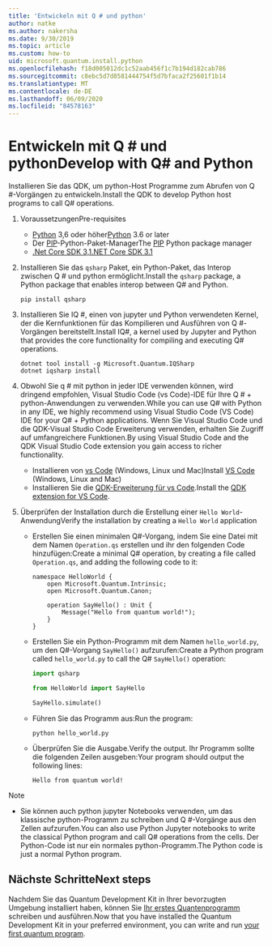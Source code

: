 ```yaml
---
title: 'Entwickeln mit Q # und python'
author: natke
ms.author: nakersha
ms.date: 9/30/2019
ms.topic: article
ms.custom: how-to
uid: microsoft.quantum.install.python
ms.openlocfilehash: f18d005012dc1c52aab456f1c7b194d182cab786
ms.sourcegitcommit: c8ebc5d7d8581444754f5d7bfaca2f25601f1b14
ms.translationtype: MT
ms.contentlocale: de-DE
ms.lasthandoff: 06/09/2020
ms.locfileid: "84578163"
---
```

# <a name="develop-with-q-and-python"></a><span data-ttu-id="a0bad-102">Entwickeln mit Q # und python</span><span class="sxs-lookup"><span data-stu-id="a0bad-102">Develop with Q# and Python</span></span>

<span data-ttu-id="a0bad-103">Installieren Sie das QDK, um python-Host Programme zum Abrufen von Q #-Vorgängen zu entwickeln.</span><span class="sxs-lookup"><span data-stu-id="a0bad-103">Install the QDK to develop Python host programs to call Q# operations.</span></span>

1. <span data-ttu-id="a0bad-104">Voraussetzungen</span><span class="sxs-lookup"><span data-stu-id="a0bad-104">Pre-requisites</span></span>

    - <span data-ttu-id="a0bad-105">[Python](https://www.python.org/downloads/) 3,6 oder höher</span><span class="sxs-lookup"><span data-stu-id="a0bad-105">[Python](https://www.python.org/downloads/) 3.6 or later</span></span>
    - <span data-ttu-id="a0bad-106">Der [PIP](https://pip.pypa.io/en/stable/installing)-Python-Paket-Manager</span><span class="sxs-lookup"><span data-stu-id="a0bad-106">The [PIP](https://pip.pypa.io/en/stable/installing) Python package manager</span></span>
    - [<span data-ttu-id="a0bad-107">.Net Core SDK 3,1</span><span class="sxs-lookup"><span data-stu-id="a0bad-107">.NET Core SDK 3.1</span></span>](https://dotnet.microsoft.com/download/dotnet-core/3.1)


1. <span data-ttu-id="a0bad-108">Installieren Sie das `qsharp` Paket, ein Python-Paket, das Interop zwischen Q # und python ermöglicht.</span><span class="sxs-lookup"><span data-stu-id="a0bad-108">Install the `qsharp` package, a Python package that enables interop between Q# and Python.</span></span>

    ```
    pip install qsharp
    ```

1. <span data-ttu-id="a0bad-109">Installieren Sie IQ #, einen von jupyter und Python verwendeten Kernel, der die Kernfunktionen für das Kompilieren und Ausführen von Q #-Vorgängen bereitstellt.</span><span class="sxs-lookup"><span data-stu-id="a0bad-109">Install IQ#, a kernel used by Jupyter and Python that provides the core functionality for compiling and executing Q# operations.</span></span>

    ```dotnetcli
    dotnet tool install -g Microsoft.Quantum.IQSharp
    dotnet iqsharp install
    ```
  
1. <span data-ttu-id="a0bad-110">Obwohl Sie q # mit python in jeder IDE verwenden können, wird dringend empfohlen, Visual Studio Code (vs Code)-IDE für Ihre Q # + python-Anwendungen zu verwenden.</span><span class="sxs-lookup"><span data-stu-id="a0bad-110">While you can use Q# with Python in any IDE, we highly recommend using Visual Studio Code (VS Code) IDE for your Q# + Python applications.</span></span> <span data-ttu-id="a0bad-111">Wenn Sie Visual Studio Code und die QDK-Visual Studio Code Erweiterung verwenden, erhalten Sie Zugriff auf umfangreichere Funktionen.</span><span class="sxs-lookup"><span data-stu-id="a0bad-111">By using Visual Studio Code and the QDK Visual Studio Code extension you gain access to richer functionality.</span></span>

    - <span data-ttu-id="a0bad-112">Installieren von [vs Code](https://code.visualstudio.com/download) (Windows, Linux und Mac)</span><span class="sxs-lookup"><span data-stu-id="a0bad-112">Install [VS Code](https://code.visualstudio.com/download) (Windows, Linux and Mac)</span></span>
    - <span data-ttu-id="a0bad-113">Installieren Sie die [QDK-Erweiterung für vs Code](https://marketplace.visualstudio.com/items?itemName=quantum.quantum-devkit-vscode).</span><span class="sxs-lookup"><span data-stu-id="a0bad-113">Install the [QDK extension for VS Code](https://marketplace.visualstudio.com/items?itemName=quantum.quantum-devkit-vscode).</span></span>

1. <span data-ttu-id="a0bad-114">Überprüfen der Installation durch die Erstellung einer `Hello World`-Anwendung</span><span class="sxs-lookup"><span data-stu-id="a0bad-114">Verify the installation by creating a `Hello World` application</span></span>

    - <span data-ttu-id="a0bad-115">Erstellen Sie einen minimalen Q#-Vorgang, indem Sie eine Datei mit dem Namen `Operation.qs` erstellen und ihr den folgenden Code hinzufügen:</span><span class="sxs-lookup"><span data-stu-id="a0bad-115">Create a minimal Q# operation, by creating a file called `Operation.qs`, and adding the following code to it:</span></span>

        ```qsharp
        namespace HelloWorld {
            open Microsoft.Quantum.Intrinsic;
            open Microsoft.Quantum.Canon;

            operation SayHello() : Unit {
                Message("Hello from quantum world!");
            }
        }
        ```

    - <span data-ttu-id="a0bad-116">Erstellen Sie ein Python-Programm mit dem Namen `hello_world.py`, um den Q#-Vorgang `SayHello()` aufzurufen:</span><span class="sxs-lookup"><span data-stu-id="a0bad-116">Create a Python program called `hello_world.py` to call the Q# `SayHello()` operation:</span></span>

        ```python
        import qsharp

        from HelloWorld import SayHello

        SayHello.simulate()
        ```

    - <span data-ttu-id="a0bad-117">Führen Sie das Programm aus:</span><span class="sxs-lookup"><span data-stu-id="a0bad-117">Run the program:</span></span>

        ```
        python hello_world.py
        ```

    - <span data-ttu-id="a0bad-118">Überprüfen Sie die Ausgabe.</span><span class="sxs-lookup"><span data-stu-id="a0bad-118">Verify the output.</span></span> <span data-ttu-id="a0bad-119">Ihr Programm sollte die folgenden Zeilen ausgeben:</span><span class="sxs-lookup"><span data-stu-id="a0bad-119">Your program should output the following lines:</span></span>

        ```
        Hello from quantum world!
        ```


> [!NOTE]
> * <span data-ttu-id="a0bad-120">Sie können auch python jupyter Notebooks verwenden, um das klassische python-Programm zu schreiben und Q #-Vorgänge aus den Zellen aufzurufen.</span><span class="sxs-lookup"><span data-stu-id="a0bad-120">You can also use Python Jupyter notebooks to write the classical Python program and call Q# operations from the cells.</span></span> <span data-ttu-id="a0bad-121">Der Python-Code ist nur ein normales python-Programm.</span><span class="sxs-lookup"><span data-stu-id="a0bad-121">The Python code is just a normal Python program.</span></span>

## <a name="next-steps"></a><span data-ttu-id="a0bad-122">Nächste Schritte</span><span class="sxs-lookup"><span data-stu-id="a0bad-122">Next steps</span></span>

<span data-ttu-id="a0bad-123">Nachdem Sie das Quantum Development Kit in Ihrer bevorzugten Umgebung installiert haben, können Sie [Ihr erstes Quantenprogramm](xref:microsoft.quantum.quickstarts.qrng) schreiben und ausführen.</span><span class="sxs-lookup"><span data-stu-id="a0bad-123">Now that you have installed the Quantum Development Kit in your preferred environment, you can write and run [your first quantum program](xref:microsoft.quantum.quickstarts.qrng).</span></span>
